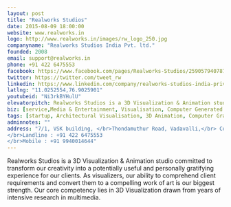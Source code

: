 ```yaml
---
layout: post
title: "Realworks Studios"
date: 2015-08-09 18:00:00
website: www.realworks.in
logo: http://www.realworks.in/images/rw_logo_250.jpg
companyname: "Realworks Studios India Pvt. ltd."
founded: 2008
email: support@realworks.in
phone: +91 422 6475553
facebook: https://www.facebook.com/pages/Realworks-Studios/259057940787217
twitter: https://twitter.com/tweet_rw
linkedin: https://www.linkedin.com/company/realworks-studios-india-private-limited
latlng: "11.0252554,76.9025901"
youtubeid: "Ni3rkBYHulU"
elevatorpitch: Realworks Studios is a 3D Visualization & Animation studio for 3D Visualization, Computer Generated Imagery(CGI) using open source tools and technology.
biz: [service,Media & Entertainment, Visualisation, Computer Generated Imagery (CGI)]
tags: [startup, Architectural Visualisation, 3D Animation, Computer Graphics, Open Source]
adminnotes: ""
address: "7/1, VSK building, </br>Thondamuthur Road, Vadavalli,</br> Coimbatore 641041.
</br>Landline : +91 422 6475553
</br>Mobile : +91 9940014644"
---
```

Realworks Studios is a 3D Visualization & Animation studio committed to transform our creativity into a potentially useful and personally gratifying experience for our clients. As visualizers, our ability to comprehend client requirements and convert them to a compelling work of art is our biggest strength. Our core competency lies in 3D Visualization drawn from years of intensive research in multimedia.
